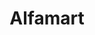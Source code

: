 ---
title: "Alfamart"
url: /trece-martires/alfamart-trece-martires-indang-road/
shop: convenience
---